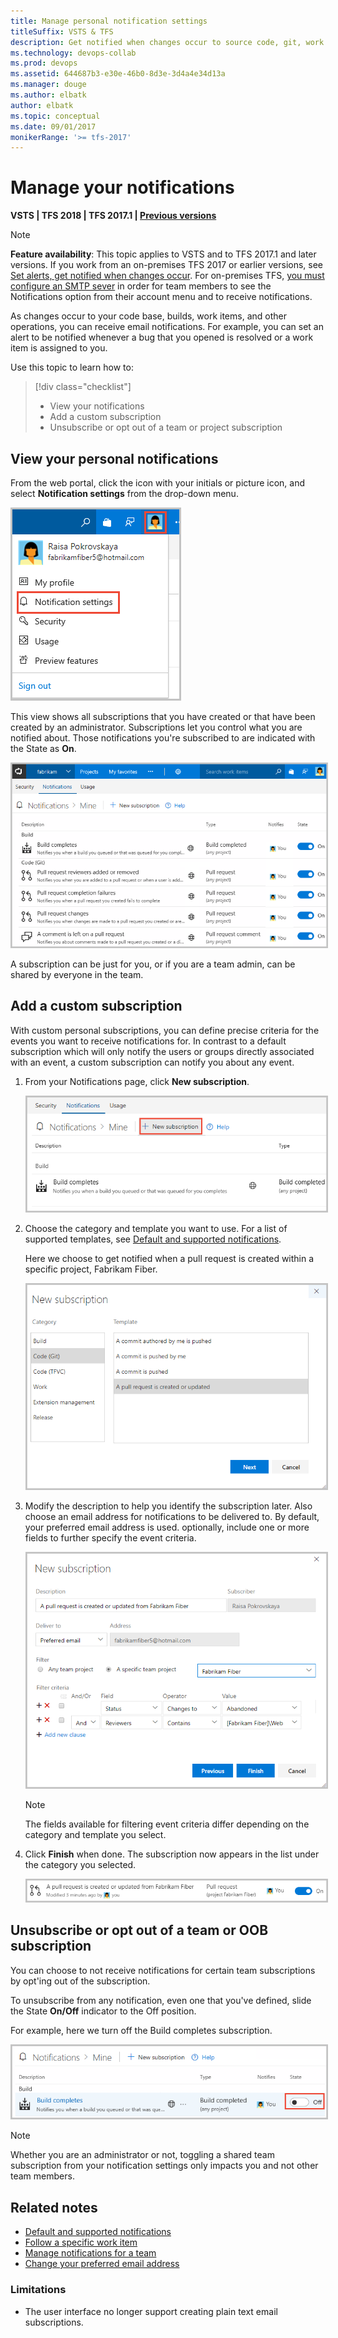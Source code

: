 ```yaml
---
title: Manage personal notification settings
titleSuffix: VSTS & TFS
description: Get notified when changes occur to source code, git, work items, and builds when using Visual Studio Team Services (VSTS) and Team Foundation Server (TFS)
ms.technology: devops-collab
ms.prod: devops
ms.assetid: 644687b3-e30e-46b0-8d3e-3d4a4e34d13a
ms.manager: douge
ms.author: elbatk
author: elbatk
ms.topic: conceptual
ms.date: 09/01/2017
monikerRange: '>= tfs-2017'
---
```



# Manage your notifications

<b>VSTS | TFS 2018 | TFS 2017.1 | [Previous versions](../work/track/alerts-and-notifications.md)</b> 

>[!NOTE]  
>**Feature availability**: This topic applies to VSTS and to TFS 2017.1 and later versions. If you work from an on-premises TFS 2017 or earlier versions, see [Set alerts, get notified when changes occur](../work/track/alerts-and-notifications.md). For on-premises TFS, [you must configure an SMTP sever](/tfs/server/admin/setup-customize-alerts) in order for team members to see the Notifications option from their account menu and to  receive notifications. 
 
As changes occur to your code base, builds, work items, and other operations, you can receive email notifications. For example, you can set an alert to be notified whenever a bug that you opened is resolved or a work item is assigned to you. 

Use this topic to learn how to:

> [!div class="checklist"]   
> * View your notifications    
> * Add a custom subscription      
> * Unsubscribe or opt out of a team or project subscription   


## View your personal notifications 

From the web portal, click the icon with your initials or picture icon, and select **Notification settings** from the drop-down menu. 

<img src="_img/unsubscribe-open-notification-settings.png" alt="Open personal notification settings" style="border: 2px solid #C3C3C3;" />

This view shows all subscriptions that you have created or that have been created by an administrator. Subscriptions let you control what you are notified about. Those notifications you're subscribed to are indicated with the State as **On**. 

<img src="_img/unsubscribe-personal-notifications.png" alt="Personal notification subscriptions" style="border: 2px solid #C3C3C3;" />

A subscription can be just for you, or if you are a team admin, can be shared by everyone in the team. 

## Add a custom subscription

With custom personal subscriptions, you can define precise criteria for the events you want to receive notifications for. In contrast to a default subscription which will only notify the users or groups directly associated with an event, a custom subscription can notify you about any event. 

1. From your Notifications page, click **New subscription**. 

	<img src="_img/manage-personal-notifications-new-subscription.png" alt="Open the new subscription dialog" style="border: 2px solid #C3C3C3;" />

2. Choose the category and template you want to use. For a list of supported templates, see [Default and supported notifications](oob-built-in-notifications.md).

	Here we choose to get notified when a pull request is created within a specific project, Fabrikam Fiber.   

	<img src="_img/manage-personal-notifications-new-subscription-dialog.png" alt="New subscription dialog" style="border: 2px solid #C3C3C3;" />

3. Modify the description to help you identify the subscription later. Also choose an email address for notifications to be delivered to. By default, your preferred email address is used. optionally, include one or more fields to further specify the event criteria. 

	<img src="_img/manage-personal-notifications-complete-pull-request-subscription.png" alt="Updated subscription dialog with field criteria" style="border: 2px solid #C3C3C3;" />

	> [!NOTE]   
	> The fields available for filtering event criteria differ depending on the category and template you select.   

4. Click **Finish** when done. The subscription now appears in the list under the category you selected. 

	<img src="_img/manage-personal-notifications-subscription-added.png" alt="New subscription added" style="border: 2px solid #C3C3C3;" />


## Unsubscribe or opt out of a team or OOB subscription

You can choose to not receive notifications for certain team subscriptions by opt'ing out of the subscription.

To unsubscribe from any notification, even one that you've defined, slide the State **On/Off** indicator to the Off position. 
 
For example, here we turn off the Build completes subscription.   

<img src="_img/unsubscribe-from-build-completes.png" alt="Unsubscribe from Build completes subscription" style="border: 2px solid #C3C3C3;" />

>[!NOTE]  
>Whether you are an administrator or not, toggling a shared team subscription from your notification settings only impacts you and not other team members.



<!--- TFS 2017.1 settings 
To manage your notification settings, select the Notifications option under the profile menu:
	
![Access personal notifications settings via the profile menu](../project/wiki/_img/personal-profile-menu.png)

Learn more about [team subscriptions](manage-team-notifications.md).

![Personal notification settings](../project/wiki/_img/personal-notifications.png)

From this view, you can create, edit, disable, or delete custom subscriptions that you have created for yourself. You can also see shared team subscriptions.

## Create a subscription

1. From your Notifications, click **New**.
	
3. Select the type of activity you want to be notified about.
	
	![Select event category and template](../project/wiki/_img/new-sub-page1.png)

4. Provide a description to help you identify the subscription later. Also choose an email address for notifications to be delivered to. By default, your preferred email address is used.

	![Select event category and template](../project/wiki/_img/new-sub-description-and-delivery.png)

5. Choose whether you want to receive notifications about activity in all projects or only a specific project.

	![Select scope](../project/wiki/_img/new-sub-scope.png)

6. Optionally configure additional filter criteria.

	![Select scope](../project/wiki/_img/new-sub-filter-conditions.png)

7. Click **Finish** to save the new subscription.

## Opt out of a team subscription

You can choose to not receive notifications for certain team subscriptions by opt'ing out of the subscription.

1. Open your notifications settings from the profile menu.
	
	![Access personal notifications settings via the profile menu](../project/wiki/_img/personal-profile-menu.png)

2. Find the team subscription in the shared subscriptions section.

	![Shared subscriptions list](../project/wiki/_img/shared-sub.png)

3. Click the toggle to opt out of receiving notifications for this subscription.

    ![Opt'ed out of a shared sub](../project/wiki/_img/shared-sub-opt-out.png)

-->

## Related notes

- [Default and supported notifications](oob-built-in-notifications.md)
- [Follow a specific work item](../work/work-items/follow-work-items.md)  
- [Manage notifications for a team](manage-team-notifications.md)  
- [Change your preferred email address](change-email-address.md)  

### Limitations

* The user interface no longer support creating plain text email subscriptions.